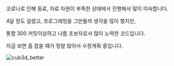코로나로 인해 동료, 자료 자원이 부족한 상태에서 진행해서 많이 미숙합니다.

4달 정도 걸렸고, 프로그래밍을 그만둘까 생각을 많이 했지만,

통합 300 커밋이상하고 나름 초보자로서 많이 노력한 코드입니다.

지금 보면 흠 잡을 때가 정말 많아서 수정계획 중입니다.

![cub3d_better](https://user-images.githubusercontent.com/59194905/116808459-d64ea880-ab73-11eb-9fbc-c471065193cb.png)


